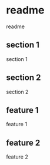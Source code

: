 # readme

readme

## section 1

section 1

## section 2

section 2

## feature 1

feature 1

## feature 2

feature 2

